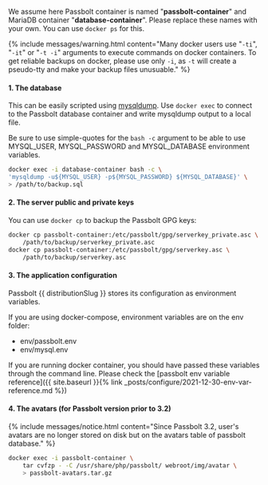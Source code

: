 We assume here Passbolt container is named "**passbolt-container**" and MariaDB 
container "**database-container**".
Please replace these names with your own. You can use `docker ps` for this.

{% include messages/warning.html
    content="Many docker users use \"`-ti`\", \"`-it`\" or \"`-t -i`\" arguments to execute commands on docker containers. To get reliable backups on docker, please use only `-i`, as `-t` will create a pseudo-tty and make your backup files unusuable."
%}
#### 1. The database

This can be easily scripted using [mysqldump](https://mariadb.com/kb/en/mariadb/mysqldump/).
Use `docker exec` to connect to the Passbolt database container and write mysqldump output to a local file.

Be sure to use simple-quotes for the `bash -c` argument to be able to use MYSQL_USER, MYSQL_PASSWORD and MYSQL_DATABASE environment variables.

```bash
docker exec -i database-container bash -c \
'mysqldump -u${MYSQL_USER} -p${MYSQL_PASSWORD} ${MYSQL_DATABASE}' \
> /path/to/backup.sql
```


#### 2. The server public and private keys

You can use `docker cp` to backup the Passbolt GPG keys:

```bash
docker cp passbolt-container:/etc/passbolt/gpg/serverkey_private.asc \
    /path/to/backup/serverkey_private.asc
docker cp passbolt-container:/etc/passbolt/gpg/serverkey.asc \
    /path/to/backup/serverkey.asc
```

#### 3. The application configuration

Passbolt {{ distributionSlug }} stores its configuration as environment variables.

If you are using docker-compose, environment variables are on the env folder:

* env/passbolt.env
* env/mysql.env

If you are running docker container, you should have passed these variables through the command line.
Please check the
[passbolt env variable reference]({{ site.baseurl }}{% link _posts/configure/2021-12-30-env-var-reference.md %})

#### 4. The avatars (for Passbolt version prior to 3.2)

{% include messages/notice.html
    content="Since Passbolt 3.2, user's avatars are no longer stored on disk but on the avatars table of passbolt database."
%}

```bash
docker exec -i passbolt-container \
    tar cvfzp - -C /usr/share/php/passbolt/ webroot/img/avatar \
    > passbolt-avatars.tar.gz
```
